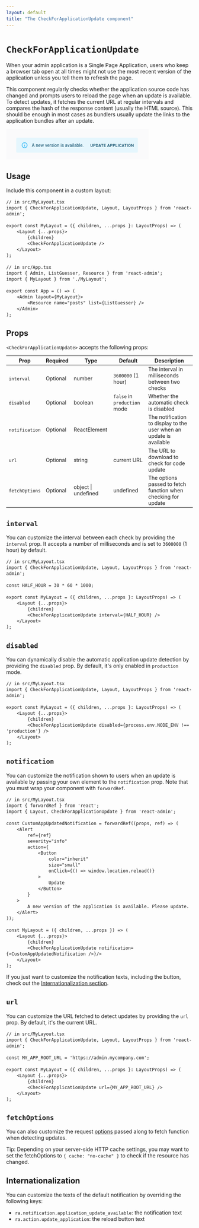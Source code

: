 ```yaml
---
layout: default
title: "The CheckForApplicationUpdate component"
---
```


# `CheckForApplicationUpdate`

When your admin application is a Single Page Application, users who keep a browser tab open at all times might not use the most recent version of the application unless you tell them to refresh the page.

This component regularly checks whether the application source code has changed and prompts users to reload the page when an update is available. To detect updates, it fetches the current URL at regular intervals and compares the hash of the response content (usually the HTML source). This should be enough in most cases as bundlers usually update the links to the application bundles after an update.

![CheckForApplicationUpdate](./img/CheckForApplicationUpdate.png)

## Usage

Include this component in a custom layout:

```tsx
// in src/MyLayout.tsx
import { CheckForApplicationUpdate, Layout, LayoutProps } from 'react-admin';

export const MyLayout = ({ children, ...props }: LayoutProps) => (
    <Layout {...props}>
        {children}
        <CheckForApplicationUpdate />
    </Layout>
);

// in src/App.tsx
import { Admin, ListGuesser, Resource } from 'react-admin';
import { MyLayout } from './MyLayout';

export const App = () => (
    <Admin layout={MyLayout}>
        <Resource name="posts" list={ListGuesser} />
    </Admin>
);
```

## Props

`<CheckForApplicationUpdate>` accepts the following props:

| Prop            | Required | Type     | Default            | Description                                                         |
| --------------- | -------- | -------- | ------------------ |-------------------------------------------------------------------- |
| `interval` | Optional | number   | `3600000` (1 hour) | The interval in milliseconds between two checks                     |
| `disabled`      | Optional | boolean  | `false` in `production` mode | Whether the automatic check is disabled                              |
| `notification`  | Optional | ReactElement |                    | The notification to display to the user when an update is available |
| `url`           | Optional | string   | current URL        | The URL to download to check for code update                        |
| `fetchOptions`  | Optional | object \| undefined | undefined        | The options passed to fetch function when checking for update          |

## `interval`

You can customize the interval between each check by providing the `interval` prop. It accepts a number of milliseconds and is set to `3600000` (1 hour) by default.

```tsx
// in src/MyLayout.tsx
import { CheckForApplicationUpdate, Layout, LayoutProps } from 'react-admin';

const HALF_HOUR = 30 * 60 * 1000;

export const MyLayout = ({ children, ...props }: LayoutProps) => (
    <Layout {...props}>
        {children}
        <CheckForApplicationUpdate interval={HALF_HOUR} />
    </Layout>
);
```

## `disabled`

You can dynamically disable the automatic application update detection by providing the `disabled` prop. By default, it's only enabled in `production` mode.

```tsx
// in src/MyLayout.tsx
import { CheckForApplicationUpdate, Layout, LayoutProps } from 'react-admin';

export const MyLayout = ({ children, ...props }: LayoutProps) => (
    <Layout {...props}>
        {children}
        <CheckForApplicationUpdate disabled={process.env.NODE_ENV !== 'production'} />
    </Layout>
);
```

## `notification`

You can customize the notification shown to users when an update is available by passing your own element to the `notification` prop.
Note that you must wrap your component with `forwardRef`.

```tsx
// in src/MyLayout.tsx
import { forwardRef } from 'react';
import { Layout, CheckForApplicationUpdate } from 'react-admin';

const CustomAppUpdatedNotification = forwardRef((props, ref) => (
    <Alert
        ref={ref}
        severity="info"
        action={
            <Button
                color="inherit"
                size="small"
                onClick={() => window.location.reload()}
            >
                Update
            </Button>
        }
    >
        A new version of the application is available. Please update.
    </Alert>
));

const MyLayout = ({ children, ...props }) => (
    <Layout {...props}>
        {children}
        <CheckForApplicationUpdate notification={<CustomAppUpdatedNotification />}/>
    </Layout>
);
```

If you just want to customize the notification texts, including the button, check out the [Internationalization section](#internationalization).

## `url`

You can customize the URL fetched to detect updates by providing the `url` prop. By default, it's the current URL.

```tsx
// in src/MyLayout.tsx
import { CheckForApplicationUpdate, Layout, LayoutProps } from 'react-admin';

const MY_APP_ROOT_URL = 'https://admin.mycompany.com';

export const MyLayout = ({ children, ...props }: LayoutProps) => (
    <Layout {...props}>
        {children}
        <CheckForApplicationUpdate url={MY_APP_ROOT_URL} />
    </Layout>
);
```

## `fetchOptions`

You can also customize the request [options](https://developer.mozilla.org/en-US/docs/Web/API/fetch#options) passed along to fetch function when detecting updates.

Tip: Depending on your server-side HTTP cache settings, you may want to set the fetchOptions to `{ cache: "no-cache" }` to check if the resource has changed.

## Internationalization

You can customize the texts of the default notification by overriding the following keys:

* `ra.notification.application_update_available`: the notification text
* `ra.action.update_application`: the reload button text
